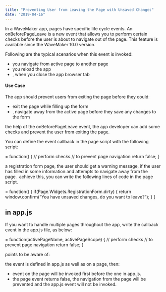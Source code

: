 ```yaml
---
title: "Preventing User from Leaving the Page with Unsaved Changes"
date: "2019-04-16"
---
```


In a WaveMaker app, pages have specific life cycle events. An onBeforePageLeave is a new event that allows you to perform certain checks before the user is about to navigate out of the page. This feature is available since the WaveMaker 10.0 version.

Following are the typical scenarios when this event is invoked:

- you navigate from active page to another page
- you reload the app
- , when you close the app browser tab

#### Use Case

The app should prevent users from exiting the page before they could:

- exit the page while filling up the form
- , navigate away from the active page before they save any changes to the form

the help of the onBeforePageLeave event, the app developer can add some checks and prevent the user from exiting the page.

You can define the event callback in the page script with the following script:

 = function() {
 // perform checks
 // to prevent page navigation return false;
}

a registration form page, the user should get a warning message, if the user has filled in some information and attempts to navigate away from the page.  achieve this, you can write the following lines of code in the page script.

 = function() {
    if(Page.Widgets.RegistrationForm.dirty) {
       return window.confirm(“You have unsaved changes, do you want to leave?”);
   }
}

## in app.js

If you want to handle multiple pages throughout the app, write the callback event in the app.js file, as below:

 = function(activePageName, activePageScope) {
  // perform checks
  // to prevent page navigation return false;
}

points to be aware of: 

the event is defined in app.js as well as on a page, then:

- event on the page will be invoked first before the one in app.js.
- the page event returns false, the navigation from the page will be prevented and the app.js event will not be invoked.
